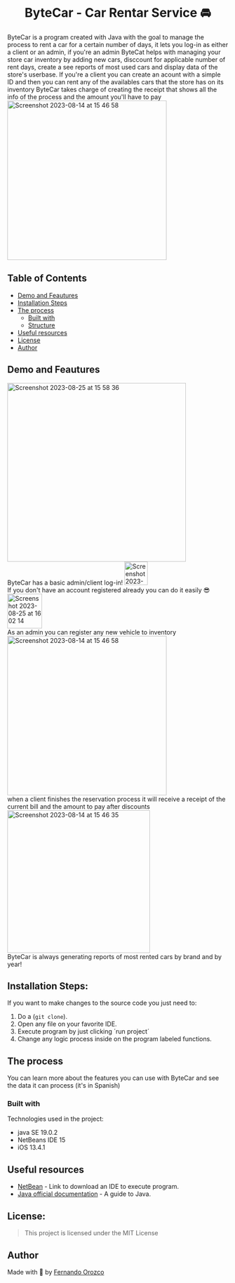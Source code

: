 <h1 align="center" id="title">ByteCar - Car Rentar Service 🚘</h1>
ByteCar is a program created with Java with the goal to manage the process to rent a car for a certain number of days, it lets you log-in as either a client or an admin, if you're an admin ByteCat helps with managing your store car inventory by adding new cars, disccount for applicable number of rent days, create a see reports of most used cars and display data of the store's userbase. If you're a client you can create an acount with a simple ID and then you can rent any of the availables cars that the store has on its inventory ByteCar takes charge of creating the receipt that shows all the info of the process and the amount you'll have to pay

<img width="363" alt="Screenshot 2023-08-14 at 15 46 58" src="https://github.com/Fer-dev-gt/IPC1_S12023_Practica1_201801247/assets/119085740/08686831-3c72-47b5-b4fb-ec6464a40cab">


## Table of Contents

- [Demo and Feautures](#demo-and-features)
- [Installation Steps](#installation-steps)
- [The process](#the-process)
  - [Built with](#built-with)
  - [Structure](#quiz-structure)
- [Useful resources](#useful-resources)
- [License](#license)
- [Author](#author)

## Demo and Feautures
<img width="407" alt="Screenshot 2023-08-25 at 15 58 36" src="https://github.com/Fer-dev-gt/IPC1_S12023_Practica1_201801247/assets/119085740/c0d470b3-2b9f-4762-8c09-462d5585d27b">
<br>
ByteCar has a basic admin/client log-in!

<img width="53" alt="Screenshot 2023-08-25 at 15 59 55" src="https://github.com/Fer-dev-gt/IPC1_S12023_Practica1_201801247/assets/119085740/f04ee70f-aaa6-4b06-a70f-a3efd1eaaaaf">
<br>
If you don't have an account registered already you can do it easily 😎

<img width="79" alt="Screenshot 2023-08-25 at 16 02 14" src="https://github.com/Fer-dev-gt/IPC1_S12023_Practica1_201801247/assets/119085740/c7e47062-1108-4365-99a0-cc746cfc1997">
<br>
As an admin you can register any new vehicle to inventory

<img width="363" alt="Screenshot 2023-08-14 at 15 46 58" src="https://github.com/Fer-dev-gt/IPC1_S12023_Practica1_201801247/assets/119085740/0668ffb9-43c0-4aa3-816e-98802340c1fe">
<br>
when a client finishes the reservation process it will receive a receipt of the current bill and the amount to pay after discounts

<img width="325" alt="Screenshot 2023-08-14 at 15 46 35" src="https://github.com/Fer-dev-gt/IPC1_S12023_Practica1_201801247/assets/119085740/ff435abe-2300-40bd-acc3-4d644f18cfef">
<br>
ByteCar is always generating reports of most rented cars by brand and by year!

## Installation Steps:
If you want to make changes to the source code you just need to:

1. Do a (`git clone`).
2. Open any file on your favorite IDE.
3. Execute program by just clicking ´run project´
4. Change any logic process inside on the program labeled functions.

## The process 
You can learn more about the features you can use with ByteCar and see the data it can process (it's in Spanish)

### Built with
Technologies used in the project:

*   java SE 19.0.2
*   NetBeans IDE 15
*   iOS 13.4.1

## Useful resources

* [NetBean](https://netbeans.apache.org/) - Link to download an IDE to execute program.
* [Java official documentation](https://docs.oracle.com/javase/tutorial/java/IandI/defaultmethods.html) - A guide to Java.

## License:

> This project is licensed under the MIT License

## Author

Made with 💜 by [Fernando Orozco](https://www.linkedin.com/in/fernando-orozco-velasquez/)
